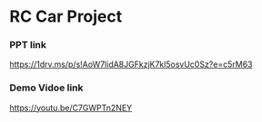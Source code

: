 # RC Car Project


### PPT link
https://1drv.ms/p/s!AoW7lidA8JGFkzjK7kl5osvUc0Sz?e=c5rM63

### Demo Vidoe link
https://youtu.be/C7GWPTn2NEY
